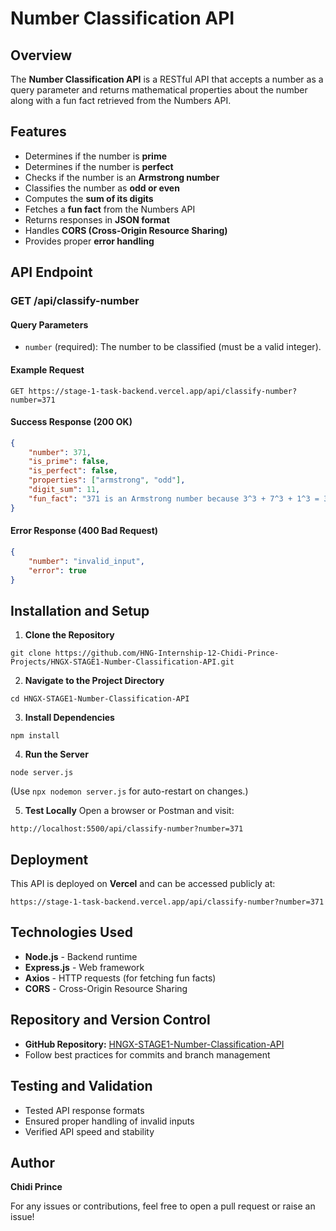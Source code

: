 ﻿# Number Classification API

## Overview
The **Number Classification API** is a RESTful API that accepts a number as a query parameter and returns mathematical properties about the number along with a fun fact retrieved from the Numbers API.

## Features
- Determines if the number is **prime**
- Determines if the number is **perfect**
- Checks if the number is an **Armstrong number**
- Classifies the number as **odd or even**
- Computes the **sum of its digits**
- Fetches a **fun fact** from the Numbers API
- Returns responses in **JSON format**
- Handles **CORS (Cross-Origin Resource Sharing)**
- Provides proper **error handling**

## API Endpoint
### **GET /api/classify-number**
#### **Query Parameters**
- `number` (required): The number to be classified (must be a valid integer).

#### **Example Request**
```
GET https://stage-1-task-backend.vercel.app/api/classify-number?number=371
```

#### **Success Response (200 OK)**
```json
{
    "number": 371,
    "is_prime": false,
    "is_perfect": false,
    "properties": ["armstrong", "odd"],
    "digit_sum": 11,
    "fun_fact": "371 is an Armstrong number because 3^3 + 7^3 + 1^3 = 371"
}
```

#### **Error Response (400 Bad Request)**
```json
{
    "number": "invalid_input",
    "error": true
}
```

## Installation and Setup
1. **Clone the Repository**
```
git clone https://github.com/HNG-Internship-12-Chidi-Prince-Projects/HNGX-STAGE1-Number-Classification-API.git
```

2. **Navigate to the Project Directory**
```
cd HNGX-STAGE1-Number-Classification-API
```

3. **Install Dependencies**
```
npm install
```

4. **Run the Server**
```
node server.js
```
(Use `npx nodemon server.js` for auto-restart on changes.)

5. **Test Locally**
Open a browser or Postman and visit:
```
http://localhost:5500/api/classify-number?number=371
```

## Deployment
This API is deployed on **Vercel** and can be accessed publicly at:
```
https://stage-1-task-backend.vercel.app/api/classify-number?number=371
```

## Technologies Used
- **Node.js** - Backend runtime
- **Express.js** - Web framework
- **Axios** - HTTP requests (for fetching fun facts)
- **CORS** - Cross-Origin Resource Sharing

## Repository and Version Control
- **GitHub Repository:** [HNGX-STAGE1-Number-Classification-API](https://github.com/HNG-Internship-12-Chidi-Prince-Projects/HNGX-STAGE1-Number-Classification-API)
- Follow best practices for commits and branch management

## Testing and Validation
- Tested API response formats
- Ensured proper handling of invalid inputs
- Verified API speed and stability


## Author
**Chidi Prince**

For any issues or contributions, feel free to open a pull request or raise an issue!
